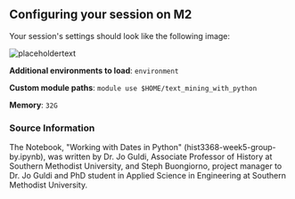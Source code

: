 ## Configuring your session on M2

Your session's settings should look like the following image: 

![placeholdertext](https://github.com/stephbuon/digital-history/blob/master/images/data_team_fields.png?raw=true)

__Additional environments to load__: `environment`

__Custom module paths__: `module use $HOME/text_mining_with_python`

__Memory__: `32G`

### Source Information

The Notebook, "Working with Dates in Python" (hist3368-week5-group-by.ipynb), was written by Dr. Jo Guldi, Associate Professor of History at Southern Methodist University, and Steph Buongiorno, project manager to Dr. Jo Guldi and PhD student in Applied Science in Engineering at Southern Methodist University.
